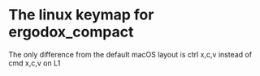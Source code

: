 # The linux keymap for ergodox_compact

The only difference from the default macOS layout is ctrl x,c,v instead of cmd x,c,v on L1
